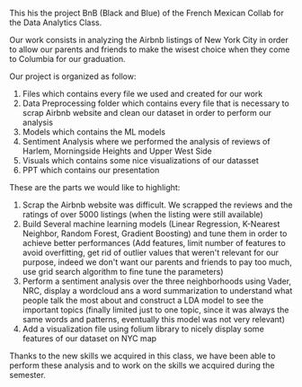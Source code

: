 This his the project BnB (Black and Blue) of the French Mexican Collab for the Data Analytics Class.

Our work consists in analyzing the Airbnb listings of New York City in order to allow our parents and friends to make the wisest choice when they come to Columbia for our graduation.

Our project is organized as follow:
  1. Files which contains every file we used and created for our work
  2. Data Preprocessing folder which contains every file that is necessary to scrap Airbnb website and clean our dataset in order to perform our analysis
  3. Models which contains the ML models
  4. Sentiment Analysis where we performed the analysis of reviews of Harlem, Morningside Heights and Upper West Side
  5. Visuals which contains some nice visualizations of our datasset
  6. PPT which contains our presentation
  
These are the parts we would like to highlight:
  1. Scrap the Airbnb website was difficult. We scrapped the reviews and the ratings of over 5000 listings (when the listing were still available)
  2. Build Several machine learning models (Linear Regression, K-Nearest Neighbor, Random Forest, Gradient Boosting) and tune them in order to achieve better performances (Add features, limit number of features to avoid overfitting, get rid of outlier values that weren't relevant for our purpose, indeed we don't want our parents and friends to pay too much, use grid search algorithm to fine tune the parameters)
  3. Perform a sentiment analysis over the three neighborhoods using Vader, NRC, display a wordcloud ans a word summarization to understand what people talk the most about and construct a LDA model to see the important topics (finally limited just to one topic, since it was always the same words and patterns, eventually this model was not very relevant)
  4. Add a visualization file using folium library to nicely display some features of our dataset on NYC map
  
Thanks to the new skills we acquired in this class, we have been able to perform these analysis and to work on the skills we acquired during the semester.
